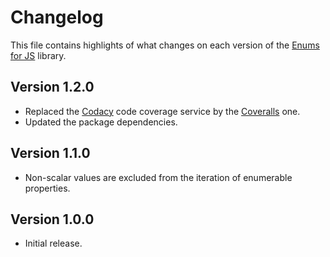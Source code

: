 # Changelog
This file contains highlights of what changes on each version of the [Enums for JS](https://github.com/cedx/enum.js) library.

## Version 1.2.0
- Replaced the [Codacy](https://www.codacy.com) code coverage service by the [Coveralls](https://coveralls.io) one.
- Updated the package dependencies.

## Version 1.1.0
- Non-scalar values are excluded from the iteration of enumerable properties.

## Version 1.0.0
- Initial release.
